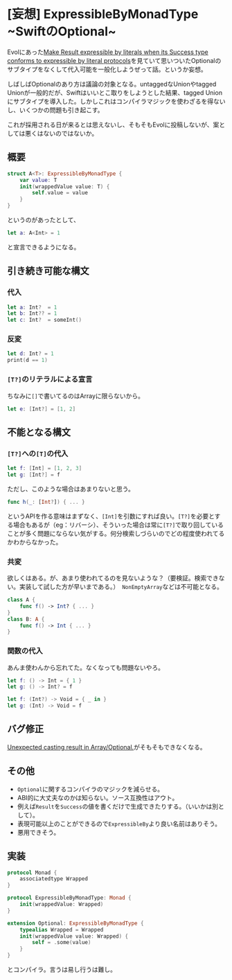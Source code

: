 
# [妄想] ExpressibleByMonadType ~SwiftのOptional~

Evolにあった[Make Result expressible by literals when its Success type conforms to expressible by literal protocols](https://forums.swift.org/t/make-result-expressible-by-literals-when-its-success-type-conforms-to-expressible-by-literal-protocols/36794)を見ていて思いついたOptionalのサブタイプをなくして代入可能を一般化しようぜって話。というか妄想。

しばしばOptionalのあり方は議論の対象となる。untaggedなUnionやtagged Unionが一般的だが、Swiftはいいとこ取りをしようとした結果、tagged Unionにサブタイプを導入した。しかしこれはコンパイラマジックを使わざるを得ないし、いくつかの問題も引き起こす。

これが採用される日が来るとは思えないし、そもそもEvolに投稿しないが、案としては悪くはないのではないか。

## 概要

```swift
struct A<T>: ExpressibleByMonadType {
	var value: T
	init(wrappedValue value: T) {
		self.value = value
	}
}
```

というのがあったとして、

```swift
let a: A<Int> = 1
```
と宣言できるようになる。


## 引き続き可能な構文

### 代入

```swift
let a: Int?  = 1
let b: Int?? = 1
let c: Int?  = someInt()
```

### 反変

```swift
let d: Int? = 1
print(d == 1)
```

### `[T?]`のリテラルによる宣言

ちなみに`[]`で書いてるのはArrayに限らないから。

```swift
let e: [Int?] = [1, 2]
```

## 不能となる構文

### `[T?]`への`[T]`の代入

```swift
let f: [Int] = [1, 2, 3]
let g: [Int?] = f
```

ただし、このような場合はあまりないと思う。

```swift
func h(_: [Int?]) { ... }
```

というAPIを作る意味はまずなく、`[Int]`を引数にすれば良い。`[T?]`を必要とする場合もあるが（eg：リバーシ）、そういった場合は常に`[T?]`で取り回していることが多く問題にならない気がする。何分検索しづらいのでどの程度使われてるかわからなかった。

### 共変

欲しくはある。が、あまり使われてるのを見ないような？（要検証。検索できない。実装して試した方が早いまである。）　`NonEmptyArray`などは不可能となる。

```swift
class A {
	func f() -> Int? { ... }
}
class B: A {
	func f() -> Int { ... }
}
```

### 関数の代入

あんま使わんから忘れてた。なくなっても問題ないやろ。

```swift
let f: () -> Int = { 1 }
let g: () -> Int? = f
```

```swift
let f: (Int?) -> Void = { _ in }
let g: (Int) -> Void = f
```

## バグ修正

[Unexpected casting result in Array/Optional.](https://bugs.swift.org/plugins/servlet/mobile#issue/SR-6126)がそもそもできなくなる。

## その他

- `Optional`に関するコンパイラのマジックを減らせる。
- ABI的に大丈夫なのかは知らない。ソース互換性はアウト。
- 例えば`Result`を`Success`の値を書くだけで生成できたりする。（いいかは別として）。
- 表現可能以上のことができるので`ExpressibleBy`より良い名前はありそう。
- 悪用できそう。

## 実装

```swift
protocol Monad {
	associatedtype Wrapped
}

protocol ExpressibleByMonadType: Monad {
	init(wrappedValue: Wrapped)
}

extension Optional: ExpressibleByMonadType {
	typealias Wrapped = Wrapped
	init(wrappedValue value: Wrapped) {
		self = .some(value)
	}
}
```

とコンパイラ。言うは易し行うは難し。